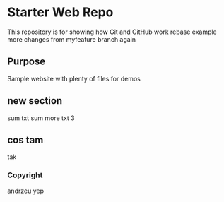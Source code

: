 # Starter Web Repo

This repository is for showing how Git and GitHub work
rebase example
more changes from myfeature branch again

## Purpose

Sample website with plenty of files for demos

## new section
sum txt
sum more txt
3

## cos tam
tak

### Copyright
andrzeu yep
